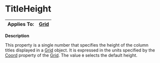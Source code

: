 




<h1 class="heading"><span class="name">TitleHeight</span></h1>

| Applies To: | [Grid](./grid.md) |
| --- | ---  |


**Description**


This property is a single number that specifies the height of the column titles displayed in a [Grid](./grid.md) object. It is expressed in the units specified by the [Coord](coord.md) property of the [Grid](./grid.md). The value `⍬` selects the default height.



